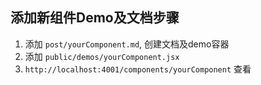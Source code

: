 ## 添加新组件Demo及文档步骤

1. 添加 `post/yourComponent.md`, 创建文档及demo容器
2. 添加 `public/demos/yourComponent.jsx`
3. `http://localhost:4001/components/yourComponent` 查看